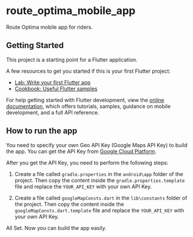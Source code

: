 # route_optima_mobile_app

Route Optima mobile app for riders.

## Getting Started

This project is a starting point for a Flutter application.

A few resources to get you started if this is your first Flutter project:

- [Lab: Write your first Flutter app](https://docs.flutter.dev/get-started/codelab)
- [Cookbook: Useful Flutter samples](https://docs.flutter.dev/cookbook)

For help getting started with Flutter development, view the
[online documentation](https://docs.flutter.dev/), which offers tutorials,
samples, guidance on mobile development, and a full API reference.

## How to run the app

You need to specify your own Geo API Key (Google Maps API Key) to build the app. You can get the API Key from [Google Cloud Platform](https://cloud.google.com/maps-platform/).

After you get the API Key, you need to perform the following steps:

1. Create a file called `gradle.properties` in the `android\app` folder of the project. Then copy the content inside the `gradle.properties.template` file and replace the `YOUR_API_KEY` with your own API Key.

2. Create a file called `googleMapConsts.dart` in the `lib\constants` folder of the project. Then copy the content inside the `googleMapConsts.dart.template` file and replace the `YOUR_API_KEY` with your own API Key.

All Set. Now you can build the app easily.
